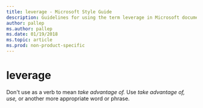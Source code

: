 ```yaml
---
title: leverage - Microsoft Style Guide
description: Guidelines for using the term leverage in Microsoft documents.
author: pallep
ms.author: pallep
ms.date: 01/19/2018
ms.topic: article
ms.prod: non-product-specific
---
```


# leverage

Don't use as a verb to mean *take advantage of.* Use *take advantage of,* *use,* or another more appropriate word or phrase.
